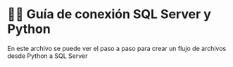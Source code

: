 # 👩‍💻 Guía de conexión SQL Server y Python

En este archivo se puede ver el paso a paso para crear un flujo de archivos desde Python a SQL Server
